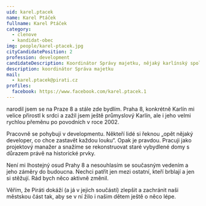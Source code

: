 ```yaml
---
uid: karel.ptacek
name: Karel Ptáček
fullname: Karel Ptáček
category:  
  - clenove
  - kandidat-obec
img: people/karel-ptacek.jpg  
cityCandidatePosition: 2
profession: development
candidateDescription: Koordinátor Správy majetku, nějaký karlínský spolek?
description: koordinátor Správa majetku
mail: 
  - karel.ptacek@pirati.cz
profiles:
  facebook: https://www.facebook.com/karel.ptacek.1
---
```


 narodil jsem se na Praze 8 a stále zde bydlím. Praha 8, konkrétně Karlín mi velice přirostl k srdci a zažil jsem ještě průmyslový Karlín, ale i jeho velmi rychlou přeměnu po povodních v roce 2002.

Pracovně se pohybuji v developmentu. Někteří lidé si řeknou „opět nějaký developer, co chce zastavět každou louku“. Opak je pravdou. Pracuji jako projektový manažer a snažíme se rekonstruovat staré vybydlené domy s důrazem právě na historické prvky.

Není mi lhostejný osud Prahy 8 a nesouhlasím se současným vedením a jeho záměry do budoucna. Nechci patřit jen mezi ostatní, kteří brblají a jen si stěžují. Rád bych něco aktivně změnil.

Věřím, že Piráti dokáží (a já v jejich součástí) zlepšit a zachránit naši městskou část tak, aby se v ní žilo i našim dětem ještě o něco lépe.

